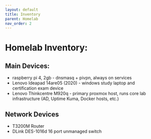 ```yaml
---
layout: default
title: Inventory
parent: Homelab
nav_order: 2
---
```


# Homelab Inventory:

## Main Devices:
 - raspberry pi 4, 2gb - dnsmasq + pivpn, always on services
 - Lenovo Ideapad 14are05 (2020) - windows study laptop and certification exam device
 - Lenovo Thinkcentre M920q - primary proxmox host, runs core lab infrastructure (AD, Uptime Kuma, Docker hosts, etc.)

## Network Devices
 - T3200M Router
 - DLink DES-1016d 16 port unmanaged switch

